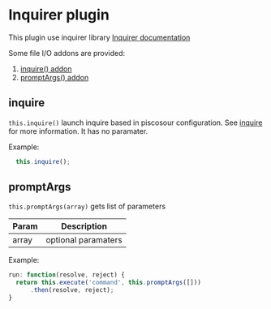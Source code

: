 # Inquirer plugin

This plugin use inquirer library [Inquirer documentation](https://www.npmjs.com/package/inquirer)

Some file I/O addons are provided:

1. [inquire() addon](#inquire)
1. [promptArgs() addon](#promptArgs)

## <a name="inquire"></a>inquire

`this.inquire()` launch inquire based in piscosour configuration. See [inquire](../guides/06-inquire.md) for more information. It has no paramater.

Example:

```javascript
  this.inquire();
```

## <a name="promptArgs"></a>promptArgs

`this.promptArgs(array)` gets list of parameters

| Param | Description |
| --- | --- |
| array | optional paramaters |

Example:

```javascript
run: function(resolve, reject) {
  return this.execute('command', this.promptArgs([]))
      .then(resolve, reject);
}
```